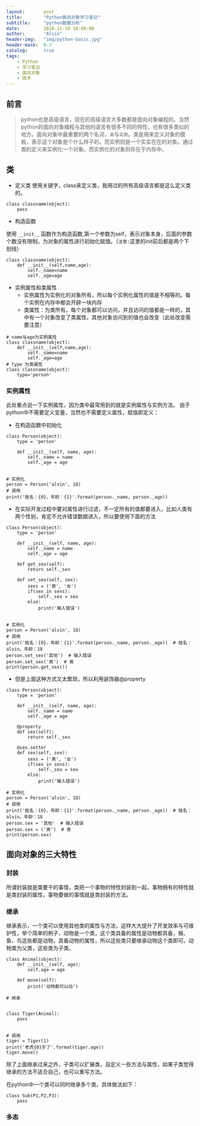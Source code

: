 ```yaml
---
layout:       post
title:        "Python面向对象学习笔记"
subtitle:     "python数据分析"
date:         2018-11-10 18:00:00
author:       "Alvin"
header-img:   "img/python-basic.jpg"
header-mask:  0.3
catalog:      true
tags:
    - Python
    - 学习笔记
    - 面向对象
    - 技术
---
```


## 前言
> python也是高级语言，现在的高级语言大多数都是面向对象编程的。当然python的面向对象编程与其他的语言有很多不同的特性，也有很多类似的地方。面向对象中最重要的两个名词，`类`与`实例`。类是用来定义对象的模板，表示这个对象是个什么样子的。而实例则是一个实实在在的对象。通过类的定义来实例化一个对象。而实例化的对象则存在于内存中。

## 类

* 定义类
使用关键字，class来定义类，我用过的所有高级语言都是这么定义类的。

```
class classname(object):
    pass
```
* 构造函数

使用 `__init__` 函数作为构造函数,第一个参数为self，表示对象本身，后面的参数个数没有限制，为对象的属性进行初始化赋值。（`注意:`这里的init前后都是两个下划线）

```
class classname(object):
    def __init__(self,name,age):
        self._name=name
        self._age=age
```
* 实例属性和类属性
    * 实例属性为实例化的对象所有，所以每个实例化属性的值是不相等的。每个实例在内存中都会开辟一块内存
    * 类属性：为类所有，每个对象都可以访问，并且访问的值都是一样的，其中有一个对象改变了类属性，其他对象访问到的值也会改变（此处改变需要注意）

```
# name与age为实例属性
class classname(object):
    def __init__(self,name,age):
        self._name=name
        self._age=age
# type 为类属性
class classname(object):
    type='person'
```
### 实例属性
此处重点说一下实例属性，因为类中最常用到的就是实例属性与实例方法。
由于python中不需要定义变量，当然也不需要定义属性，赋值即定义：
* 在构造函数中初始化

```
class Person(object):
    type = 'person'

    def __init__(self, name, age):
        self._name = name
        self._age = age


# 实例化
person = Person('alvin', 18)
# 调用
print('姓名：{0}，年龄：{1}'.format(person._name, person._age))
```
* 在实际开发过程中要对属性进行过滤，不一定所有的值都要进入，比如人类有两个性别，肯定不允许错误数据进入，所以要使用下面的方法

```
class Person(object):
    type = 'person'

    def __init__(self, name, age):
        self._name = name
        self._age = age

    def get_sex(self):
        return self._sex

    def set_sex(self, sex):
        sexs = ('男', '女')
        if(sex in sexs):
            self._sex = sex
        else:
            print('输入错误')


# 实例化
person = Person('alvin', 18)
# 调用
print('姓名：{0}，年龄：{1}'.format(person._name, person._age))  # 姓名：alvin，年龄：18
person.set_sex('其他')  # 输入错误
person.set_sex('男')  # 男
print(person.get_sex())
```

* 但是上面这种方式又太繁琐，所以利用装饰器@property

```
class Person(object):
    type = 'person'

    def __init__(self, name, age):
        self._name = name
        self._age = age

    @property
    def sex(self):
        return self._sex

    @sex.setter
    def sex(self, sex):
        sexs = ('男', '女')
        if(sex in sexs):
            self._sex = sex
        else:
            print('输入错误')

# 实例化
person = Person('alvin', 18)
# 调用
print('姓名：{0}，年龄：{1}'.format(person._name, person._age))  # 姓名：alvin，年龄：18
person.sex = '其他'  # 输入错误
person.sex = ('男')  # 男
print(person.sex)
```

## 面向对象的三大特性

### 封装

所谓封装就是类要干的事情，类把一个事物的特性封装到一起，事物拥有的特性就是类封装的属性，事物要做的事情就是类封装的方法。

### 继承

继承表示，一个类可以使用其他类的属性与方法，这样大大提升了开发效率与可维护性，举个简单的例子，动物是一个类，这个类具备的属性是动物都具备，猴、鱼、鸟这些都是动物，具备动物的属性，所以这些类只要继承动物这个类即可。动物类为父类，这些类为子类。

```
class Animal(object):
    def __init__(self, age):
        self.age = age

    def move(self):
        print('动物都可以动')

# 继承


class Tiger(Animal):
    pass


# 调用
tiger = Tiger(1)
print('老虎{0}岁了'.format(tiger.age))
tiger.move()
```
除了上面继承过来之外，子类可以扩展类，自定义一些方法与属性，如果子类觉得继承的方法不适合自己，也可以重写方法。

在python中一个类可以同时继承多个类，具体做法如下：

```
class Sub(P1,P2,P3):
    pass
```

### 多态
